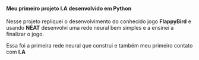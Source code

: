 #### Meu primeiro projeto I.A desenvolvido em Python

Nesse projeto repliquei o desenvolvimento do conhecido jogo <strong>FlappyBird</strong> e usando <strong>NEAT</strong> desenvolvi uma rede neural bem simples e a ensinei a finalizar o jogo.

Essa foi a primeira rede neural que construi e também meu primeiro contato com <strong>I.A</strong>
